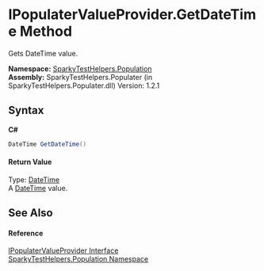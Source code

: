 # IPopulaterValueProvider.GetDateTime Method 
 

Gets DateTime value.

**Namespace:**&nbsp;<a href="N_SparkyTestHelpers_Population.md">SparkyTestHelpers.Population</a><br />**Assembly:**&nbsp;SparkyTestHelpers.Populater (in SparkyTestHelpers.Populater.dll) Version: 1.2.1

## Syntax

**C#**<br />
``` C#
DateTime GetDateTime()
```


#### Return Value
Type: <a href="http://msdn2.microsoft.com/en-us/library/03ybds8y" target="_blank">DateTime</a><br />A <a href="http://msdn2.microsoft.com/en-us/library/03ybds8y" target="_blank">DateTime</a> value.

## See Also


#### Reference
<a href="T_SparkyTestHelpers_Population_IPopulaterValueProvider.md">IPopulaterValueProvider Interface</a><br /><a href="N_SparkyTestHelpers_Population.md">SparkyTestHelpers.Population Namespace</a><br />